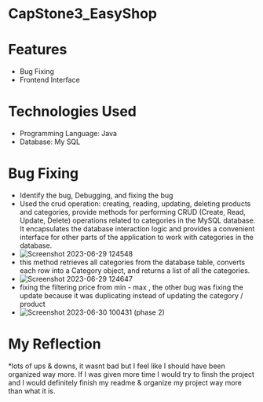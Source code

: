 # CapStone3_EasyShop
# Features 
* Bug Fixing
* Frontend Interface
# Technologies Used 
* Programming Language: Java
* Database: My SQL
# Bug Fixing
* Identify the bug, Debugging, and fixing the bug
* Used the crud operation: creating, reading, updating, deleting products and categories, provide methods for performing CRUD (Create, Read, Update, Delete) operations related to categories in the MySQL database. It encapsulates the database interaction logic and provides a convenient interface for other parts of the application to work with categories in the database.
* ![Screenshot 2023-06-29 124548](https://github.com/Jada-T/CapStone3_EasyShop/assets/130481616/b584e698-312b-4c09-a53a-14ee17a4c8b5) 
* this method retrieves all categories from the database table, converts each row into a Category object, and returns a list of all the categories.
* ![Screenshot 2023-06-29 124647](https://github.com/Jada-T/CapStone3_EasyShop/assets/130481616/156fc224-8829-4ea6-bf8f-2675b8af1c7e)
* fixing the filtering price from min - max , the other bug was fixing the update because it was duplicating instead of updating the category / product
* ![Screenshot 2023-06-30 100431 (phase 2)](https://github.com/Jada-T/CapStone3_EasyShop/assets/130481616/b2ae8a74-10b5-40f6-866a-9c1298302204)
# My Reflection
*lots of ups & downs, it wasnt bad but I feel like I should have been organized way more. If I was given more time I would try to finsh the project and I would definitely finish my readme & organize my project way more than what it is.

